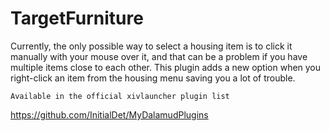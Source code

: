 # TargetFurniture
Currently, the only possible way to select a housing item is to click it manually with your mouse over it, and that can be a problem if you have multiple items close to each other. This plugin adds a new option when you right-click an item from the housing menu saving you a lot of trouble.
```
Available in the official xivlauncher plugin list
```
https://github.com/InitialDet/MyDalamudPlugins 
